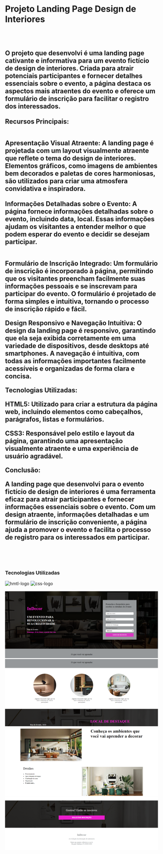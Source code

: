 <h1> Projeto Landing Page Design de Interiores </h1>
<br>
<br>
<h2>O projeto que desenvolvi é uma landing page cativante e informativa para um evento fictício de design de interiores. Criada para atrair potenciais participantes e fornecer detalhes essenciais sobre o evento, a página destaca os aspectos mais atraentes do evento e oferece um formulário de inscrição para facilitar o registro dos interessados.   <br><br>
Recursos Principais: <br><br>

Apresentação Visual Atraente: A landing page é projetada com um layout visualmente atraente que reflete o tema do design de interiores. Elementos gráficos, como imagens de ambientes bem decorados e paletas de cores harmoniosas, são utilizados para criar uma atmosfera convidativa e inspiradora.  <br><br>
Informações Detalhadas sobre o Evento: A página fornece informações detalhadas sobre o evento, incluindo data, local. Essas informações ajudam os visitantes a entender melhor o que podem esperar do evento e decidir se desejam participar. <br><br>

Formulário de Inscrição Integrado: Um formulário de inscrição é incorporado à página, permitindo que os visitantes preencham facilmente suas informações pessoais e se inscrevam para participar do evento. O formulário é projetado de forma simples e intuitiva, tornando o processo de inscrição rápido e fácil.

Design Responsivo e Navegação Intuitiva: O design da landing page é responsivo, garantindo que ela seja exibida corretamente em uma variedade de dispositivos, desde desktops até smartphones. A navegação é intuitiva, com todas as informações importantes facilmente acessíveis e organizadas de forma clara e concisa.

Tecnologias Utilizadas:

HTML5: Utilizado para criar a estrutura da página web, incluindo elementos como cabeçalhos, parágrafos, listas e formulários.

CSS3: Responsável pelo estilo e layout da página, garantindo uma apresentação visualmente atraente e uma experiência de usuário agradável.

Conclusão:

A landing page que desenvolvi para o evento fictício de design de interiores é uma ferramenta eficaz para atrair participantes e fornecer informações essenciais sobre o evento. Com um design atraente, informações detalhadas e um formulário de inscrição conveniente, a página ajuda a promover o evento e facilita o processo de registro para os interessados em participar.

  <br>
<br>
  <h3> Tecnologias Utilizadas </h3>
    <img src="https://img.shields.io/badge/HTML5-E34F26?style=for-the-badge&logo=html5&logoColor=white" alt="hmtl-logo"> 
    <img src="https://img.shields.io/badge/CSS3-1572B6?style=for-the-badge&logo=css3&logoColor=white" alt="css-logo">
 <br>
<br>
<img src="./img/decor4.png">
<img src="./img/decor3.png">
<img src="./img/decor2.png">
<img src="./img/decor1.png">
